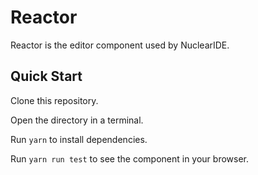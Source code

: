 # Reactor
Reactor is the editor component used by NuclearIDE.

## Quick Start
Clone this repository.

Open the directory in a terminal.

Run `yarn` to install dependencies.

Run `yarn run test` to see the component in your browser.
